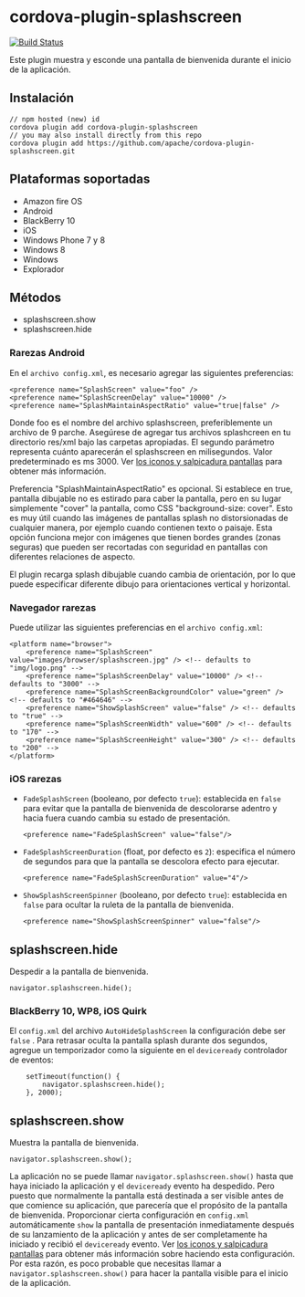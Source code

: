 <!--
# license: Licensed to the Apache Software Foundation (ASF) under one
#         or more contributor license agreements.  See the NOTICE file
#         distributed with this work for additional information
#         regarding copyright ownership.  The ASF licenses this file
#         to you under the Apache License, Version 2.0 (the
#         "License"); you may not use this file except in compliance
#         with the License.  You may obtain a copy of the License at
#
#           http://www.apache.org/licenses/LICENSE-2.0
#
#         Unless required by applicable law or agreed to in writing,
#         software distributed under the License is distributed on an
#         "AS IS" BASIS, WITHOUT WARRANTIES OR CONDITIONS OF ANY
#         KIND, either express or implied.  See the License for the
#         specific language governing permissions and limitations
#         under the License.
-->

# cordova-plugin-splashscreen

[![Build Status](https://travis-ci.org/apache/cordova-plugin-splashscreen.svg)](https://travis-ci.org/apache/cordova-plugin-splashscreen)

Este plugin muestra y esconde una pantalla de bienvenida durante el inicio de la aplicación.

## Instalación

    // npm hosted (new) id
    cordova plugin add cordova-plugin-splashscreen
    // you may also install directly from this repo
    cordova plugin add https://github.com/apache/cordova-plugin-splashscreen.git

## Plataformas soportadas

* Amazon fire OS
* Android
* BlackBerry 10
* iOS
* Windows Phone 7 y 8
* Windows 8
* Windows
* Explorador

## Métodos

* splashscreen.show
* splashscreen.hide

### Rarezas Android

En el `archivo config.xml`, es necesario agregar las siguientes preferencias:

    <preference name="SplashScreen" value="foo" />
    <preference name="SplashScreenDelay" value="10000" />
    <preference name="SplashMaintainAspectRatio" value="true|false" />

Donde foo es el nombre del archivo splashscreen, preferiblemente un archivo de 9 parche. Asegúrese de agregar tus
archivos splashcreen en tu directorio res/xml bajo las carpetas apropiadas. El segundo parámetro representa cuánto
aparecerán el splashscreen en milisegundos. Valor predeterminado es ms 3000.
Ver [los iconos y salpicadura pantallas](http://cordova.apache.org/docs/en/edge/config_ref_images.md.html) para obtener
más información.

Preferencia "SplashMaintainAspectRatio" es opcional. Si establece en true, pantalla dibujable no es estirado para caber
la pantalla, pero en su lugar simplemente "cover" la pantalla, como CSS "background-size: cover". Esto es muy útil
cuando las imágenes de pantallas splash no distorsionadas de cualquier manera, por ejemplo cuando contienen texto o
paisaje. Esta opción funciona mejor con imágenes que tienen bordes grandes (zonas seguras) que pueden ser recortadas con
seguridad en pantallas con diferentes relaciones de aspecto.

El plugin recarga splash dibujable cuando cambia de orientación, por lo que puede especificar diferente dibujo para
orientaciones vertical y horizontal.

### Navegador rarezas

Puede utilizar las siguientes preferencias en el `archivo config.xml`:

    <platform name="browser">
        <preference name="SplashScreen" value="images/browser/splashscreen.jpg" /> <!-- defaults to "img/logo.png" -->
        <preference name="SplashScreenDelay" value="10000" /> <!-- defaults to "3000" -->
        <preference name="SplashScreenBackgroundColor" value="green" /> <!-- defaults to "#464646" -->
        <preference name="ShowSplashScreen" value="false" /> <!-- defaults to "true" -->
        <preference name="SplashScreenWidth" value="600" /> <!-- defaults to "170" -->
        <preference name="SplashScreenHeight" value="300" /> <!-- defaults to "200" -->
    </platform>

### iOS rarezas

* `FadeSplashScreen` (booleano, por defecto `true`): establecida en `false` para evitar que la pantalla de bienvenida de
  descolorarse adentro y hacia fuera cuando cambia su estado de presentación.

      <preference name="FadeSplashScreen" value="false"/>


* `FadeSplashScreenDuration` (float, por defecto es `2`): especifica el número de segundos para que la pantalla se
  descolora efecto para ejecutar.

      <preference name="FadeSplashScreenDuration" value="4"/>


* `ShowSplashScreenSpinner` (booleano, por defecto `true`): establecida en `false` para ocultar la ruleta de la pantalla
  de bienvenida.

      <preference name="ShowSplashScreenSpinner" value="false"/>

## splashscreen.hide

Despedir a la pantalla de bienvenida.

    navigator.splashscreen.hide();

### BlackBerry 10, WP8, iOS Quirk

El `config.xml` del archivo `AutoHideSplashScreen` la configuración debe ser `false` . Para retrasar oculta la pantalla
splash durante dos segundos, agregue un temporizador como la siguiente en el `deviceready` controlador de eventos:

        setTimeout(function() {
            navigator.splashscreen.hide();
        }, 2000);

## splashscreen.show

Muestra la pantalla de bienvenida.

    navigator.splashscreen.show();

La aplicación no se puede llamar `navigator.splashscreen.show()` hasta que haya iniciado la aplicación y
el `deviceready` evento ha despedido. Pero puesto que normalmente la pantalla está destinada a ser visible antes de que
comience su aplicación, que parecería que el propósito de la pantalla de bienvenida. Proporcionar cierta configuración
en `config.xml` automáticamente `show` la pantalla de presentación inmediatamente después de su lanzamiento de la
aplicación y antes de ser completamente ha iniciado y recibió el `deviceready` evento.
Ver [los iconos y salpicadura pantallas](http://cordova.apache.org/docs/en/edge/config_ref_images.md.html) para obtener
más información sobre haciendo esta configuración. Por esta razón, es poco probable que necesitas llamar
a `navigator.splashscreen.show()` para hacer la pantalla visible para el inicio de la aplicación.